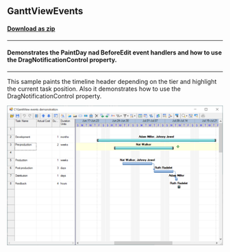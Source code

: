 ## GanttViewEvents
#### [Download as zip](https://grapecity.github.io/DownGit/#/home?url=https://github.com/GrapeCity/ComponentOne-WinForms-Samples/tree/master/NetFramework\GanttView\CS\GanttViewEvents)
____
#### Demonstrates the PaintDay nad BeforeEdit event handlers and how to use the DragNotificationControl property.
____
This sample paints the timeline header depending on the tier and highlight the current task position. Also it demonstrates how to use the DragNotificationControl property.

![screenshot](screenshot.PNG)
